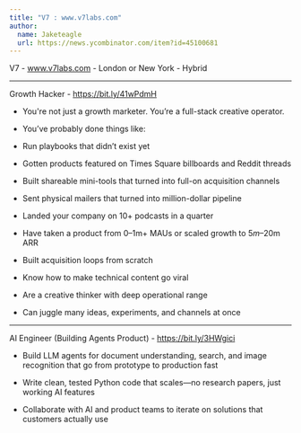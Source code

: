 ```yaml
---
title: "V7 : www.v7labs.com"
author:
  name: Jaketeagle
  url: https://news.ycombinator.com/item?id=45100681
---
```

V7 - www.v7labs.com - London or New York - Hybrid

_______

Growth Hacker - <a href="https:&#x2F;&#x2F;bit.ly&#x2F;41wPdmH" rel="nofollow">https:&#x2F;&#x2F;bit.ly&#x2F;41wPdmH</a>

* You&#x27;re not just a growth marketer. You’re a full-stack creative operator.
* You’ve probably done things like:

* Run playbooks that didn’t exist yet
* Gotten products featured on Times Square billboards and Reddit threads
* Built shareable mini-tools that turned into full-on acquisition channels
* Sent physical mailers that turned into million-dollar pipeline
* Landed your company on 10+ podcasts in a quarter
* Have taken a product from 0–1m+ MAUs or scaled growth to $5m–$20m ARR
* Built acquisition loops from scratch
* Know how to make technical content go viral
* Are a creative thinker with deep operational range
* Can juggle many ideas, experiments, and channels at once

____________

AI Engineer (Building Agents Product) - <a href="https:&#x2F;&#x2F;bit.ly&#x2F;3HWgici" rel="nofollow">https:&#x2F;&#x2F;bit.ly&#x2F;3HWgici</a>

* Build LLM agents for document understanding, search, and image recognition that go from prototype to production fast

* Write clean, tested Python code that scales—no research papers, just working AI features

* Collaborate with AI and product teams to iterate on solutions that customers actually use
<JobApplication />
